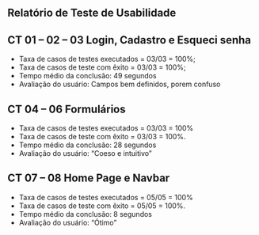 ## Relatório de Teste de Usabilidade

## CT 01 – 02 – 03 Login, Cadastro e Esqueci senha
* Taxa de casos de testes executados = 03/03 = 100%;
* Taxa de casos de teste com êxito = 03/03 = 100%;
* Tempo médio da conclusão: 49 segundos
* Avaliação do usuário: Campos bem definidos, porem confuso

## CT 04 – 06 Formulários
* Taxa de casos de testes executados = 03/03 = 100%
* Taxa de casos de teste com êxito = 03/03 = 100%.
* Tempo médio da conclusão: 28 segundos
* Avaliação do usuário: “Coeso e intuitivo”

## CT 07 – 08 Home Page e Navbar
* Taxa de casos de testes executados = 05/05 = 100%
* Taxa de casos de teste com êxito = 05/05 = 100%.
* Tempo médio da conclusão: 8 segundos
* Avaliação do usuário: “Ótimo”

